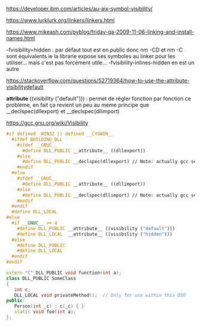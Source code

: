 https://developer.ibm.com/articles/au-aix-symbol-visibility/

https://www.lurklurk.org/linkers/linkers.html

https://www.mikeash.com/pyblog/friday-qa-2009-11-06-linking-and-install-names.html

-fvisibility=hidden : par défaut tout est en public donc nm -CD et nm -C sont équivalents ie la librarie expose ses symboles au linker pour les utiliser... mais c'est pas forcément utile...
-fvisibility-inlines-hidden en est un autre

https://stackoverflow.com/questions/52719364/how-to-use-the-attribute-visibilitydefault

__attribute__ ((visibility ("default"))) : permet de régler fonction par fonction ce problème, en fait ça revient un peu au meme principe que __declspec(dllexport) et __declspec(dllimport)

https://gcc.gnu.org/wiki/Visibility

``` cpp
#if defined _WIN32 || defined __CYGWIN__
  #ifdef BUILDING_DLL
    #ifdef __GNUC__
      #define DLL_PUBLIC __attribute__ ((dllexport))
    #else
      #define DLL_PUBLIC __declspec(dllexport) // Note: actually gcc seems to also supports this syntax.
    #endif
  #else
    #ifdef __GNUC__
      #define DLL_PUBLIC __attribute__ ((dllimport))
    #else
      #define DLL_PUBLIC __declspec(dllimport) // Note: actually gcc seems to also supports this syntax.
    #endif
  #endif
  #define DLL_LOCAL
#else
  #if __GNUC__ >= 4
    #define DLL_PUBLIC __attribute__ ((visibility ("default")))
    #define DLL_LOCAL  __attribute__ ((visibility ("hidden")))
  #else
    #define DLL_PUBLIC
    #define DLL_LOCAL
  #endif
#endif

extern "C" DLL_PUBLIC void function(int a);
class DLL_PUBLIC SomeClass
{
   int c;
   DLL_LOCAL void privateMethod();  // Only for use within this DSO
public:
   Person(int _c) : c(_c) { }
   static void foo(int a);
};
```
